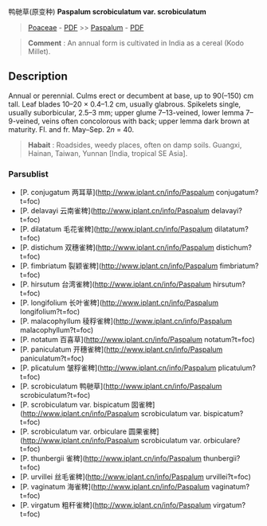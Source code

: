 鸭毑草(原变种) **Paspalum scrobiculatum var. scrobiculatum**

> [Poaceae](http://www.iplant.cn/info/Poaceae?t=foc) - [PDF](http://www.iplant.cn/foc/pdf/Poaceae.pdf) >> [Paspalum](http://www.iplant.cn/info/Paspalum?t=foc) - [PDF](http://www.iplant.cn/foc/pdf/Paspalum.pdf)

> **Comment** : 
> An annual form is cultivated in India as a cereal (Kodo Millet).

## Description

Annual or perennial. Culms erect or decumbent at base, up to 90(–150) cm tall. Leaf blades 10–20 × 0.4–1.2 cm, usually glabrous. Spikelets single, usually suborbicular, 2.5–3 mm; upper glume 7–13-veined, lower lemma 7–9-veined, veins often concolorous with back; upper lemma dark brown at maturity. Fl. and fr. May–Sep. 2*n* = 40.

> **Habait** : 
> Roadsides, weedy places, often on damp soils. Guangxi, Hainan, Taiwan, Yunnan [India, tropical SE Asia].

### Parsublist

* [P.  conjugatum  两耳草](http://www.iplant.cn/info/Paspalum conjugatum?t=foc)
* [P.  delavayi  云南雀稗](http://www.iplant.cn/info/Paspalum delavayi?t=foc)
* [P.  dilatatum  毛花雀稗](http://www.iplant.cn/info/Paspalum dilatatum?t=foc)
* [P.  distichum  双穗雀稗](http://www.iplant.cn/info/Paspalum distichum?t=foc)
* [P.  fimbriatum  裂颖雀稗](http://www.iplant.cn/info/Paspalum fimbriatum?t=foc)
* [P.  hirsutum  台湾雀稗](http://www.iplant.cn/info/Paspalum hirsutum?t=foc)
* [P.  longifolium  长叶雀稗](http://www.iplant.cn/info/Paspalum longifolium?t=foc)
* [P.  malacophyllum  稜稃雀稗](http://www.iplant.cn/info/Paspalum malacophyllum?t=foc)
* [P.  notatum  百喜草](http://www.iplant.cn/info/Paspalum notatum?t=foc)
* [P.  paniculatum  开穗雀稗](http://www.iplant.cn/info/Paspalum paniculatum?t=foc)
* [P.  plicatulum  皱稃雀稗](http://www.iplant.cn/info/Paspalum plicatulum?t=foc)
* [P.  scrobiculatum  鸭毑草](http://www.iplant.cn/info/Paspalum scrobiculatum?t=foc)
* [P.  scrobiculatum var. bispicatum  囡雀稗](http://www.iplant.cn/info/Paspalum scrobiculatum var. bispicatum?t=foc)
* [P.  scrobiculatum var. orbiculare  圆果雀稗](http://www.iplant.cn/info/Paspalum scrobiculatum var. orbiculare?t=foc)
* [P.  thunbergii  雀稗](http://www.iplant.cn/info/Paspalum thunbergii?t=foc)
* [P.  urvillei  丝毛雀稗](http://www.iplant.cn/info/Paspalum urvillei?t=foc)
* [P.  vaginatum  海雀稗](http://www.iplant.cn/info/Paspalum vaginatum?t=foc)
* [P.  virgatum  粗秆雀稗](http://www.iplant.cn/info/Paspalum virgatum?t=foc)
